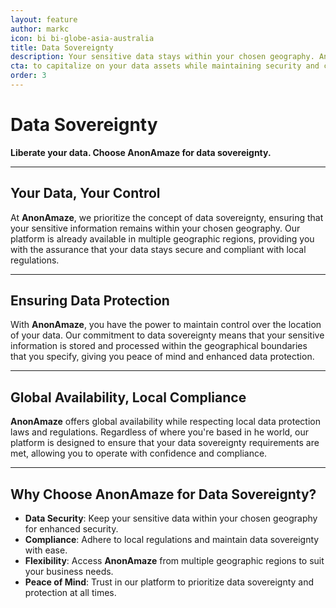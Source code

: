 ```yaml
---
layout: feature
author: markc
icon: bi bi-globe-asia-australia
title: Data Sovereignty
description: Your sensitive data stays within your chosen geography. AnonAmaze is already available in a number of geographic regions.
cta: to capitalize on your data assets while maintaining security and compliance. 
order: 3
---
```



# Data Sovereignty

**Liberate your data. Choose AnonAmaze for data sovereignty.**

---

## Your Data, Your Control

At **AnonAmaze**, we prioritize the concept of data sovereignty, ensuring that your sensitive information remains within your chosen geography. Our platform is already available in multiple geographic regions, providing you with the assurance that your data stays secure and compliant with local regulations.

---
## Ensuring Data Protection

With **AnonAmaze**, you have the power to maintain control over the location of your data. Our commitment to data sovereignty means that your sensitive information is stored and processed within the geographical boundaries that you specify, giving you peace of mind and enhanced data protection.

---
## Global Availability, Local Compliance

**AnonAmaze** offers global availability while respecting local data protection laws and regulations. Regardless of where you're based in he world, our platform is designed to ensure that your data sovereignty requirements are met, allowing you to operate with confidence and compliance.

---
## Why Choose AnonAmaze for Data Sovereignty?

- **Data Security**: Keep your sensitive data within your chosen geography for enhanced security.
- **Compliance**: Adhere to local regulations and maintain data sovereignty with ease.
- **Flexibility**: Access **AnonAmaze** from multiple geographic regions to suit your business needs.
- **Peace of Mind**: Trust in our platform to prioritize data sovereignty and protection at all times.


